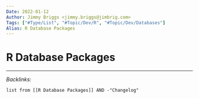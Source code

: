 ```yaml
---
Date: 2022-01-12
Author: Jimmy Briggs <jimmy.briggs@jimbrig.com>
Tags: ["#Type/List", "#Topic/Dev/R", "#Topic/Dev/Databases"]
Alias: R Database Packages
---
```


# R Database Packages



***

*Backlinks:*

```dataview
list from [[R Database Packages]] AND -"Changelog"
```